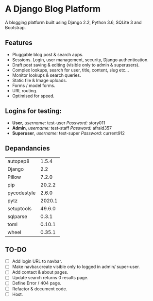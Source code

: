 # A Django Blog Platform
A blogging platform built using Django 2.2, Python 3.6, SQLite 3 and Bootstrap. 

## Features
- Pluggable blog post & search apps.
- Sessions. Login, user management, security, Django authentication.
- Draft post saving & editing (visible only to admin & superusers).
- Complex lookups, search for user, title, content, slug etc…
- Monitor lookups & search queries.
- Static file & Image uploads.
- Forms / model forms.
- URL routing.
- Optimised for speed.

## Logins for testing:
- **User**, *username:* test-user *Password:* story011
- **Admin**, *username:* test-staff *Password:* afraid357
- **Superuser**, *username:* test-super *Password:* current912

## Depandancies
|||
|----|----|
autopep8 |   1.5.4
Django   |   2.2
Pillow   |   7.2.0
pip      |   20.2.2
pycodestyle  | 2.6.0
pytz     |    2020.1
setuptools  |  49.6.0
sqlparse    |  0.3.1
toml        |  0.10.1
wheel       |  0.35.1

## TO-DO
- [ ] Add login URL to navbar.
- [ ] Make navbar.create visible only to logged in admin/ super-user.
- [ ] Add contact & about pages.
- [ ] Update search returns 0 results page.
- [ ] Define Error / 404 page.
- [ ] Refactor & document code.
- [ ] Host.
